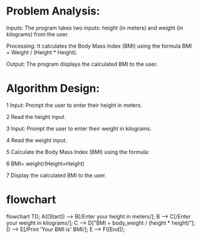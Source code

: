 # Problem Analysis:

Inputs: The program takes two inputs: height (in meters) and weight (in kilograms) from the user.

Processing: It calculates the Body Mass Index (BMI) using the formula BMI = Weight / (Height * Height).

Output: The program displays the calculated BMI to the user.

# Algorithm Design:

1 Input: Prompt the user to enter their height in meters.

2 Read the height input.

3 Input: Prompt the user to enter their weight in kilograms.

4 Read the weight input.

5 Calculate the Body Mass Index (BMI) using the formula: 

6 BMI= weight/(Height×Height)

7 ​Display the calculated BMI to the user.

# flowchart

flowchart TD;
A([Start]) --> B[/Enter your height in meters/];
B --> C[/Enter your weight in kilograms/];
C --> D["BMI = body_weight / (height * height)"];
D --> E[/Print 'Your BMI is' BMI/];
E --> F([End]);

